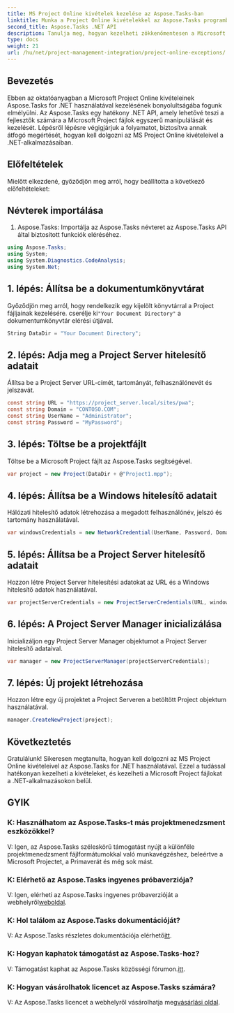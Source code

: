 ```yaml
---
title: MS Project Online kivételek kezelése az Aspose.Tasks-ban
linktitle: Munka a Project Online kivételekkel az Aspose.Tasks programban
second_title: Aspose.Tasks .NET API
description: Tanulja meg, hogyan kezelheti zökkenőmentesen a Microsoft Project Online kivételeit az Aspose.Tasks for .NET segítségével. Lépésről lépésre bemutató útmutató a hatékony projektmenedzsmenthez.
type: docs
weight: 21
url: /hu/net/project-management-integration/project-online-exceptions/
---
```

## Bevezetés
Ebben az oktatóanyagban a Microsoft Project Online kivételeinek Aspose.Tasks for .NET használatával kezelésének bonyolultságába fogunk elmélyülni. Az Aspose.Tasks egy hatékony .NET API, amely lehetővé teszi a fejlesztők számára a Microsoft Project fájlok egyszerű manipulálását és kezelését. Lépésről lépésre végigjárjuk a folyamatot, biztosítva annak átfogó megértését, hogyan kell dolgozni az MS Project Online kivételeivel a .NET-alkalmazásaiban.
## Előfeltételek
Mielőtt elkezdené, győződjön meg arról, hogy beállította a következő előfeltételeket:

## Névterek importálása
1. Aspose.Tasks: Importálja az Aspose.Tasks névteret az Aspose.Tasks API által biztosított funkciók eléréséhez.
```csharp
using Aspose.Tasks;
using System;
using System.Diagnostics.CodeAnalysis;
using System.Net;

```

## 1. lépés: Állítsa be a dokumentumkönyvtárat
 Győződjön meg arról, hogy rendelkezik egy kijelölt könyvtárral a Project fájljainak kezelésére. cserélje ki`"Your Document Directory"` a dokumentumkönyvtár elérési útjával.
```csharp
String DataDir = "Your Document Directory";
```
## 2. lépés: Adja meg a Project Server hitelesítő adatait
Állítsa be a Project Server URL-címét, tartományát, felhasználónevét és jelszavát.
```csharp
const string URL = "https://project_server.local/sites/pwa";
const string Domain = "CONTOSO.COM";
const string UserName = "Administrator";
const string Password = "MyPassword";
```
## 3. lépés: Töltse be a projektfájlt
Töltse be a Microsoft Project fájlt az Aspose.Tasks segítségével.
```csharp
var project = new Project(DataDir + @"Project1.mpp");
```
## 4. lépés: Állítsa be a Windows hitelesítő adatait
Hálózati hitelesítő adatok létrehozása a megadott felhasználónév, jelszó és tartomány használatával.
```csharp
var windowsCredentials = new NetworkCredential(UserName, Password, Domain);
```
## 5. lépés: Állítsa be a Project Server hitelesítő adatait
Hozzon létre Project Server hitelesítési adatokat az URL és a Windows hitelesítő adatok használatával.
```csharp
var projectServerCredentials = new ProjectServerCredentials(URL, windowsCredentials);
```
## 6. lépés: A Project Server Manager inicializálása
Inicializáljon egy Project Server Manager objektumot a Project Server hitelesítő adataival.
```csharp
var manager = new ProjectServerManager(projectServerCredentials);
```
## 7. lépés: Új projekt létrehozása
Hozzon létre egy új projektet a Project Serveren a betöltött Project objektum használatával.
```csharp
manager.CreateNewProject(project);
```

## Következtetés
Gratulálunk! Sikeresen megtanulta, hogyan kell dolgozni az MS Project Online kivételeivel az Aspose.Tasks for .NET használatával. Ezzel a tudással hatékonyan kezelheti a kivételeket, és kezelheti a Microsoft Project fájlokat a .NET-alkalmazásokon belül.
## GYIK
### K: Használhatom az Aspose.Tasks-t más projektmenedzsment eszközökkel?
V: Igen, az Aspose.Tasks széleskörű támogatást nyújt a különféle projektmenedzsment fájlformátumokkal való munkavégzéshez, beleértve a Microsoft Projectet, a Primaverát és még sok mást.
### K: Elérhető az Aspose.Tasks ingyenes próbaverziója?
 V: Igen, elérheti az Aspose.Tasks ingyenes próbaverzióját a webhelyről[weboldal](https://releases.aspose.com/).
### K: Hol találom az Aspose.Tasks dokumentációját?
 V: Az Aspose.Tasks részletes dokumentációja elérhető[itt](https://reference.aspose.com/tasks/net/).
### K: Hogyan kaphatok támogatást az Aspose.Tasks-hoz?
 V: Támogatást kaphat az Aspose.Tasks közösségi fórumon.[itt](https://forum.aspose.com/c/tasks/15).
### K: Hogyan vásárolhatok licencet az Aspose.Tasks számára?
 V: Az Aspose.Tasks licencet a webhelyről vásárolhatja meg[vásárlási oldal](https://purchase.aspose.com/buy).